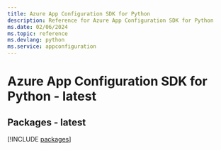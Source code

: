 ```yaml
---
title: Azure App Configuration SDK for Python
description: Reference for Azure App Configuration SDK for Python
ms.date: 02/06/2024
ms.topic: reference
ms.devlang: python
ms.service: appconfiguration
---
```

# Azure App Configuration SDK for Python - latest
## Packages - latest
[!INCLUDE [packages](app-configuration-index.md)]